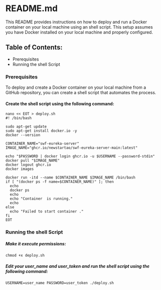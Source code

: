 README.md
=========

This README provides instructions on how to deploy and run a Docker container on your local machine using an shell script. This setup assumes you have Docker installed on your local machine and properly configured.

## Table of Contents:

* Prerequisites
* Running the shell Script

### Prerequisites

To deploy and create a Docker container on your local machine from a GitHub repository, you can create a shell script that automates the process.

#### Create the shell script using the following command:

	nano << EOT > deploy.sh
	#! /bin/bash
	
	sudo apt-get update
	sudo apt-get install docker.io -y
	docker --version
	
	CONTAINER_NAME="swf-eureka-server"
	IMAGE_NAME="ghcr.io/newstartao/swf-eureka-server-main:latest"
	
	echo "$PASSWORD | docker login ghcr.io -u $USERNAME --password-stdin"
	docker pull "$IMAGE_NAME"
	docker logout ghcr.io
	docker images
	
	docker run -itd --name $CONTAINER_NAME $IMAGE_NAME /bin/bash
	if [ "(docker ps -f name=$CONTAINER_NAME)" ]; then
	  echo
	  docker ps
	  echo
	  echo "Container  is running."
	  echo
	else
	  echo "Failed to start container ."
	fi		
	EOT

### Running the shell Script

##### Make it execute permissions:

	chmod +x deploy.sh
##### Edit your user_name and user_token and run the shell script using the following command:
	USERNAME=user_name PASSWORD=user_token ./deploy.sh


			


